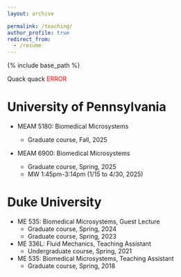```yaml
---
layout: archive

permalink: /teaching/
author_profile: true
redirect_from:
  - /resume
---
```


{% include base_path %}

<p>
Quack quack
<text style="color: red">ERROR</text>
</p>

University of Pennsylvania
======
* MEAM 5180: Biomedical Microsystems 
    * Graduate course, Fall, 2025
    
* MEAM 6900: Biomedical Microsystems 
    * Graduate course, Spring, 2025
    * MW 1:45pm-3:14pm (1/15 to 4/30, 2025)
    
Duke University
======
* ME 535: Biomedical Microsystems, Guest Lecture 
    * Graduate course, Spring, 2024 
    * Graduate course, Spring, 2023
* ME 336L: Fluid Mechanics, Teaching Assistant 
    * Undergraduate course, Spring, 2021 
* ME 535: Biomedical Microsystems, Teaching Assistant 
    * Graduate course, Spring, 2018
      

   
  

